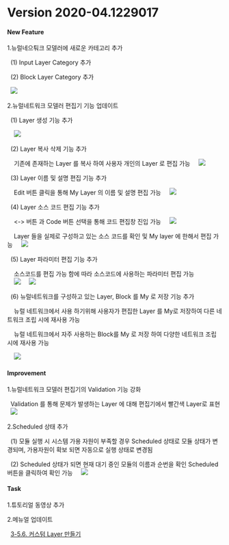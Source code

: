 # Version 2020-04.1229017

#### New Feature

1.뉴럴네으퉈크 모델러에 새로운 카테고리 추가

&nbsp;&nbsp;(1) Input Layer Category 추가

&nbsp;&nbsp;(2) Block Layer Category 추가

&nbsp;&nbsp;![](img/input_block_category.png)

2.뉴럴네트워크 모델러 편집기 기능 업데이트

&nbsp;&nbsp;(1) Layer 생성 기능 추가

&nbsp;&nbsp;&nbsp;&nbsp;![](img/layer_create_1.png)

&nbsp;&nbsp;(2) Layer 복사 삭제 기능 추가  

&nbsp;&nbsp;&nbsp;&nbsp;기존에 존재하는 Layer 를 복사 하여 사용자 개인의 Layer 로 편집 가능
&nbsp;&nbsp;&nbsp;&nbsp;![](img/layer_copy.png)

&nbsp;&nbsp;(3) Layer 이름 및 설명 편집 기능 추가  

&nbsp;&nbsp;&nbsp;&nbsp;Edit 버튼 클릭을 통해 My Layer 의 이름 및 설명 편집 가능
&nbsp;&nbsp;&nbsp;&nbsp;![](img/layer_edit_3.png)

&nbsp;&nbsp;(4) Layer 소스 코드 편집 기능 추가  

&nbsp;&nbsp;&nbsp;&nbsp;<-> 버튼 과 Code 버튼 선택을 통해 코드 편집창 진입 가능
&nbsp;&nbsp;&nbsp;&nbsp;![](img/enter_layer_source_code_1.png)

&nbsp;&nbsp;&nbsp;&nbsp;Layer 들을 실제로 구성하고 있는 소스 코드를 확인 및 My layer 에 한해서 편집 가능
&nbsp;&nbsp;&nbsp;&nbsp;![](img/layer_source_code_save_1.png)

&nbsp;&nbsp;(5) Layer 파라미터 편집 기능 추가  

&nbsp;&nbsp;&nbsp;&nbsp;소스코드를 편집 가능 함에 따라 소스코드에 사용하는 파라미터 편집 가능  
&nbsp;&nbsp;&nbsp;&nbsp;![](img/layer_parameter_2.png)
&nbsp;&nbsp;&nbsp;&nbsp;![](img/layer_parameter_1.png)

&nbsp;&nbsp;(6) 뉴럴네트워크를 구성하고 있는 Layer, Block 를 My 로 저장 기능 추가  

&nbsp;&nbsp;&nbsp;&nbsp;뉴럴 네트워크에서 사용 하기위해 사용자가 편집한 Layer 를 My로 저장하여 다른 네트워크 조립 시에 재사용 가능

&nbsp;&nbsp;&nbsp;&nbsp;뉴럴 네트워크에서 자주 사용하는 Block를 My 로 저장 하여 다양한 네트워크 조립 시에 재사용 가능

&nbsp;&nbsp;&nbsp;&nbsp;![](img/layer_save_to_my.png)

#### Improvement

1.뉴럴네트워크 모델러 편집기의 Validation 기능 강화

&nbsp;&nbsp;Validation 를 통해 문제가 발생하는 Layer 에 대해 편집기에서 빨간색 Layer로 표현
&nbsp;&nbsp;![](img/layer_validation_2.png)

2.Scheduled 상태 추가
   
&nbsp;&nbsp;(1) 모듈 실행 시 시스템 가용 자원이 부족할 경우 Scheduled 상태로 모듈 상태가 변경되며, 가용자원이 확보 되면 자동으로 실행 상태로 변경됨

&nbsp;&nbsp;(2) Scheduled 상태가 되면 현재 대기 중인 모듈의 이름과 순번을 확인 Scheduled 버튼을 클릭하여 확인 가능
&nbsp;&nbsp;&nbsp;&nbsp;![](img/scheduled_1.png)  

#### Task

1.튜토리얼 동영상 추가

2.메뉴얼 업데이트

&nbsp;&nbsp;[3-5.6. 커스텀 Layer 만들기](https://deepphi.github.io/manual/chapter3/3-5.성능_고도화.html#6-hyper-parameter-auto-tunning)

